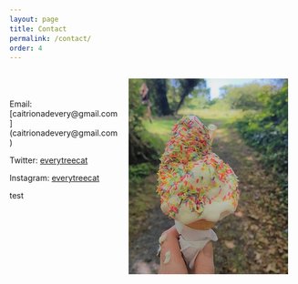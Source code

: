 ```yaml
---
layout: page
title: Contact
permalink: /contact/
order: 4
---
```

<img align="right" img src="/image/icecream.jpg" img style="padding: 15px"/>
<br>
<br><br>
Email: [caitrionadevery@gmail.com](caitrionadevery@gmail.com)

Twitter: [everytreecat](https://twitter.com/everytreecat)  

Instagram: [everytreecat](https://www.instagram.com/everytreecat/?hl=en)

test
